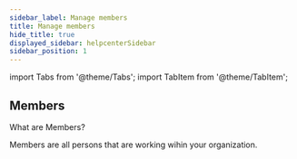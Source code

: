 ```yaml
---
sidebar_label: Manage members
title: Manage members
hide_title: true
displayed_sidebar: helpcenterSidebar
sidebar_position: 1
---
```


import Tabs from '@theme/Tabs';
import TabItem from '@theme/TabItem';


<div class="hero hero--primary">
  <div class="container">
    <h2 class="hero__title">Members</h2>
    <p class="hero__subtitle">What are Members?</p>
    <p>Members are all persons that are working wihin your organization.</p>
  </div>
</div>